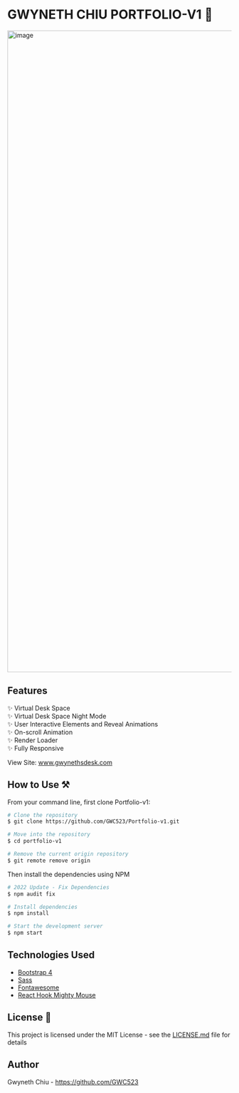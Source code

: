 # GWYNETH CHIU PORTFOLIO-V1 🏡

<img width="1440" alt="image" src="https://github.com/GWC523/Portfolio-v1/assets/56357171/7ac623f4-cfa0-4c7f-8dae-141fe3f79e3c">

## Features

✨ Virtual Desk Space\
✨ Virtual Desk Space Night Mode\
✨ User Interactive Elements and Reveal Animations\
✨ On-scroll Animation\
✨ Render Loader\
✨ Fully Responsive

View Site: www.gwynethsdesk.com

## How to Use ⚒️

From your command line, first clone Portfolio-v1:

```bash
# Clone the repository
$ git clone https://github.com/GWC523/Portfolio-v1.git

# Move into the repository
$ cd portfolio-v1

# Remove the current origin repository
$ git remote remove origin
```

Then install the dependencies using NPM

```bash
# 2022 Update - Fix Dependencies
$ npm audit fix

# Install dependencies
$ npm install

# Start the development server
$ npm start
```

## Technologies Used

- [Bootstrap 4](https://getbootstrap.com/docs/4.3/getting-started/introduction/)
- [Sass](https://sass-lang.com/documentation)
- [Fontawesome](https://fontawesome.com/docs)
- [React Hook Mighty Mouse](https://www.npmjs.com/package/react-hook-mighty-mouse)

## License 📄

This project is licensed under the MIT License - see the [LICENSE.md](LICENSE.md) file for details

## Author

Gwyneth Chiu - https://github.com/GWC523
